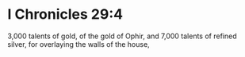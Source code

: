 # I Chronicles 29:4

3,000 talents of gold, of the gold of Ophir, and 7,000 talents of refined silver, for overlaying the walls of the house,
